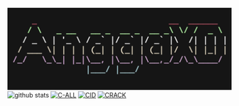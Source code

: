 ![20200808_160757](https://raw.githubusercontent.com/anggaxd/anggaxd/master/20200810_144839.jpg)
![github stats](https://github-readme-stats.vercel.app/api?username=anggaxd&show_icons=true&theme=dark)
<a href="https://github.com/anggaxd/c-all"><img title="C-ALL" src="https://github-readme-stats.vercel.app/api/pin/?username=anggaxd&repo=c-all&theme=vision-friendly-dark"></a>
<a href="https://github.com/anggaxd/cid"><img title="CID" src="https://github-readme-stats.vercel.app/api/pin/?username=anggaxd&repo=cid&theme=vision-friendly-dark"></a>
<a href="https://github.com/anggaxd/crack"><img title="CRACK" src="https://github-readme-stats.vercel.app/api/pin/?username=anggaxd&repo=crack&theme=vision-friendly-dark"></a>
